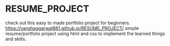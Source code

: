 # RESUME_PROJECT
check out this easy to made portfolio project for beginners.
https://vanshaggarwal881.github.io/RESUME_PROJECT/
simple resume/portfolio project using html and css to implement the learned things and skills.
